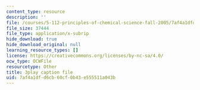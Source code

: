```yaml
---
content_type: resource
description: ''
file: /courses/5-112-principles-of-chemical-science-fall-2005/7af4a1dfd6cb60cf0b43e555511a043b_CVRmu_aBSho.srt
file_size: 37444
file_type: application/x-subrip
hide_download: true
hide_download_original: null
learning_resource_types: []
license: https://creativecommons.org/licenses/by-nc-sa/4.0/
ocw_type: OCWFile
resourcetype: Other
title: 3play caption file
uid: 7af4a1df-d6cb-60cf-0b43-e555511a043b
---
```

